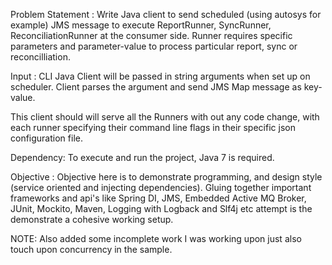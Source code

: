 Problem Statement : 
Write Java client to send scheduled (using autosys for example) JMS message to execute 
ReportRunner, SyncRunner, ReconciliationRunner at the consumer side. Runner requires specific 
parameters and parameter-value to process particular report, sync or reconcilliation. 

Input :
CLI Java Client will be passed in string arguments when set up on scheduler.
Client parses the argument and send JMS Map message as key-value. 


This client should will serve all the Runners with out any code change, 
with each runner specifying their command line flags in their specific json configuration file. 

Dependency: To execute and run the project, Java 7 is required. 

Objective : 
Objective here is to demonstrate programming, and design style (service oriented and injecting dependencies). 
Gluing together important frameworks and api's like Spring DI, JMS, Embedded Active MQ Broker, JUnit, Mockito, Maven, 
Logging with Logback and Slf4j etc attempt is the demonstrate a cohesive working setup. 



NOTE: Also added some incomplete work I was working upon just also touch upon concurrency in the sample. 